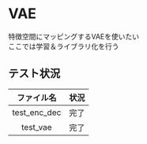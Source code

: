 # VAE
特徴空間にマッピングするVAEを使いたい  
ここでは学習＆ライブラリ化を行う

## テスト状況
|ファイル名|状況|
:---:|:---:
|test_enc_dec|完了|
|test_vae|完了|